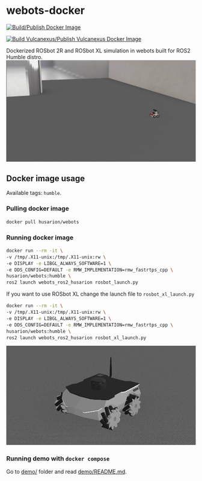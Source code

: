 # webots-docker

[![Build/Publish Docker Image](https://github.com/husarion/webots-docker/actions/workflows/ros-docker-image.yaml/badge.svg)](https://github.com/husarion/webots-docker/actions/workflows/ros-docker-image.yaml)

[![Build Vulcanexus/Publish Vulcanexus Docker Image](https://github.com/husarion/webots-docker/actions/workflows/vulcanexus-docker-image.yaml/badge.svg)](https://github.com/husarion/webots-docker/actions/workflows/vulcanexus-docker-image.yaml)

Dockerized ROSbot 2R and ROSbot XL simulation in webots built for ROS2 Humble distro.
![ROSbot in webots simulator](.docs/rosbot.png)

## Docker image usage

Available tags: `humble`.

### Pulling docker image

```bash
docker pull husarion/webots
```
### Running docker image

```bash
docker run --rm -it \
-v /tmp/.X11-unix:/tmp/.X11-unix:rw \
-e DISPLAY -e LIBGL_ALWAYS_SOFTWARE=1 \
-e DDS_CONFIG=DEFAULT -e RMW_IMPLEMENTATION=rmw_fastrtps_cpp \
husarion/webots:humble \
ros2 launch webots_ros2_husarion rosbot_launch.py
```

If you want to use ROSbot XL change the launch file to `rosbot_xl_launch.py`

```bash
docker run --rm -it \
-v /tmp/.X11-unix:/tmp/.X11-unix:rw \
-e DISPLAY -e LIBGL_ALWAYS_SOFTWARE=1 \
-e DDS_CONFIG=DEFAULT -e RMW_IMPLEMENTATION=rmw_fastrtps_cpp \
husarion/webots:humble \
ros2 launch webots_ros2_husarion rosbot_xl_launch.py
```

![ROSbot XL in webots simulator](.docs/rosbot_xl.png)

### Running demo with `docker compose`

Go to [demo/](demo/) folder and read [demo/README.md](demo/README.md).
